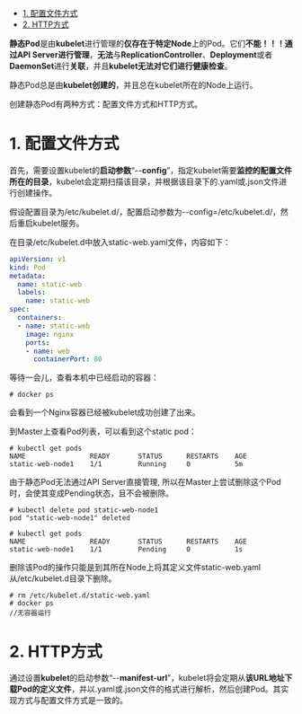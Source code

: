 
<!-- @import "[TOC]" {cmd="toc" depthFrom=1 depthTo=6 orderedList=false} -->

<!-- code_chunk_output -->

- [1. 配置文件方式](#1-配置文件方式)
- [2. HTTP方式](#2-http方式)

<!-- /code_chunk_output -->

**静态Pod**是由**kubelet**进行管理的**仅存在于特定Node**上的Pod。它们**不能！！！通过API Server进行管理**，**无法**与**ReplicationController**、**Deployment**或者**DaemonSet**进行**关联**，并且**kubelet无法对它们进行健康检查**。

静态Pod总是由**kubelet创建的**，并且总在kubelet所在的Node上运行。

创建静态Pod有两种方式：配置文件方式和HTTP方式。

# 1. 配置文件方式

首先，需要设置kubelet的**启动参数**“\-\-**config**”，指定kubelet需要**监控的配置文件所在的目录**，kubelet会定期扫描该目录，并根据该目录下的.yaml或.json文件进行创建操作。

假设配置目录为/etc/kubelet.d/，配置启动参数为\-\-config=/etc/kubelet.d/，然后重启kubelet服务。

在目录/etc/kubelet.d中放入static\-web.yaml文件，内容如下：

```yaml
apiVersion: v1
kind: Pod
metadata:
  name: static-web
  labels:
    name: static-web
spec:
  containers:
  - name: static-web
    image: nginx
    ports:
    - name: web
      containerPort: 80
```

等待一会儿，查看本机中已经启动的容器：

```
# docker ps
```

会看到一个Nginx容器已经被kubelet成功创建了出来。

到Master上查看Pod列表，可以看到这个static pod：

```
# kubectl get pods
NAME                READY       STATUS      RESTARTS    AGE
static-web-node1    1/1         Running     0           5m
```

由于静态Pod无法通过API Server直接管理, 所以在Master上尝试删除这个Pod时，会使其变成Pending状态，且不会被删除。

```
# kubectl delete pod static-web-node1
pod "static-web-node1" deleted

# kubectl get pods
NAME                READY       STATUS      RESTARTS    AGE
static-web-node1    1/1         Pending     0           1s
```

删除该Pod的操作只能是到其所在Node上将其定义文件static-web.yaml从/etc/kubelet.d目录下删除。

```
# rm /etc/kubelet.d/static-web.yaml
# docker ps
//无容器运行
```

# 2. HTTP方式

通过设置**kubelet**的启动参数“\-\-**manifest\-url**”，kubelet将会定期从**该URL地址下载Pod的定义文件**，并以.yaml或.json文件的格式进行解析，然后创建Pod。其实现方式与配置文件方式是一致的。